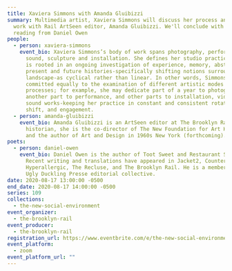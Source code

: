```yaml
---
title: Xaviera Simmons with Amanda Gluibizzi
summary: Multimedia artist, Xaviera Simmons will discuss her process and recent
  work with Rail ArtSeen editor, Amanda Gluibizzi. We'll conclude with a poetry
  reading from Daniel Owen
people:
  - person: xaviera-simmons
    event_bio: Xaviera Simmons’s body of work spans photography, performance, video,
      sound, sculpture and installation. She defines her studio practice, which
      is rooted in an ongoing investigation of experience, memory, abstraction,
      present and future histories-specifically shifting notions surrounding
      landscape-as cyclical rather than linear. In other words, Simmons is
      committed equally to the examination of different artistic modes and
      processes; for example, she may dedicate part of a year to photography,
      another part to performance, and other parts to installation, video, and
      sound works-keeping her practice in constant and consistent rotation,
      shift, and engagement.
  - person: amanda-gluibizzi
    event_bio: Amanda Gluibizzi is an ArtSeen editor at The Brooklyn Rail. An art
      historian, she is the co-director of The New Foundation for Art History
      and the author of Art and Design in 1960s New York (forthcoming).
poets:
  - person: daniel-owen
    event_bio: Daniel Owen is the author of Toot Sweet and Restaurant Samsara.
      Recent writing and translations have appeared in Jacket2, Counter,
      Hyperallergic, The Recluse, and The Brooklyn Rail. He is a member of the
      Ugly Duckling Presse editorial collective.
date: 2020-08-17 13:00:00 -0500
end_date: 2020-08-17 14:00:00 -0500
series: 109
collections:
  - the-new-social-environment
event_organizer:
  - the-brooklyn-rail
event_producer:
  - the-brooklyn-rail
registration_url: https://www.eventbrite.com/e/the-new-social-environment-109-xaviera-simmons-tickets-116757134733
event_platform:
  - zoom
event_platform_url: ""
---
```

